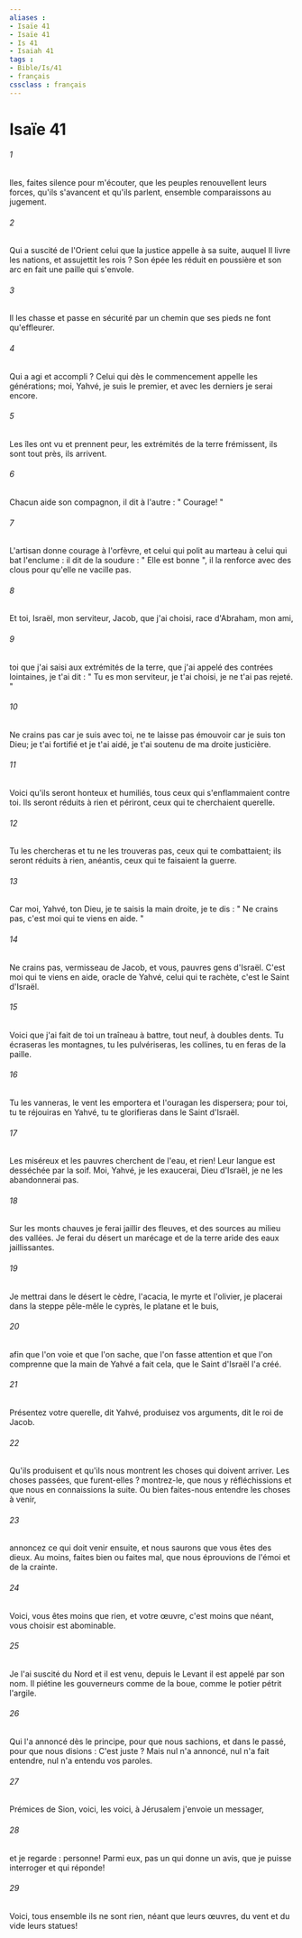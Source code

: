 ```yaml
---
aliases : 
- Isaïe 41
- Isaïe 41
- Is 41
- Isaiah 41
tags : 
- Bible/Is/41
- français
cssclass : français
---
```


# Isaïe 41

###### 1
Iles, faites silence pour m'écouter, que les peuples renouvellent leurs forces, qu'ils s'avancent et qu'ils parlent, ensemble comparaissons au jugement. 
###### 2
Qui a suscité de l'Orient celui que la justice appelle à sa suite, auquel Il livre les nations, et assujettit les rois ? Son épée les réduit en poussière et son arc en fait une paille qui s'envole. 
###### 3
Il les chasse et passe en sécurité par un chemin que ses pieds ne font qu'effleurer. 
###### 4
Qui a agi et accompli ? Celui qui dès le commencement appelle les générations; moi, Yahvé, je suis le premier, et avec les derniers je serai encore. 
###### 5
Les îles ont vu et prennent peur, les extrémités de la terre frémissent, ils sont tout près, ils arrivent. 
###### 6
Chacun aide son compagnon, il dit à l'autre : " Courage! " 
###### 7
L'artisan donne courage à l'orfèvre, et celui qui polit au marteau à celui qui bat l'enclume : il dit de la soudure : " Elle est bonne ", il la renforce avec des clous pour qu'elle ne vacille pas. 
###### 8
Et toi, Israël, mon serviteur, Jacob, que j'ai choisi, race d'Abraham, mon ami, 
###### 9
toi que j'ai saisi aux extrémités de la terre, que j'ai appelé des contrées lointaines, je t'ai dit : " Tu es mon serviteur, je t'ai choisi, je ne t'ai pas rejeté. " 
###### 10
Ne crains pas car je suis avec toi, ne te laisse pas émouvoir car je suis ton Dieu; je t'ai fortifié et je t'ai aidé, je t'ai soutenu de ma droite justicière. 
###### 11
Voici qu'ils seront honteux et humiliés, tous ceux qui s'enflammaient contre toi. Ils seront réduits à rien et périront, ceux qui te cherchaient querelle. 
###### 12
Tu les chercheras et tu ne les trouveras pas, ceux qui te combattaient; ils seront réduits à rien, anéantis, ceux qui te faisaient la guerre. 
###### 13
Car moi, Yahvé, ton Dieu, je te saisis la main droite, je te dis : " Ne crains pas, c'est moi qui te viens en aide. " 
###### 14
Ne crains pas, vermisseau de Jacob, et vous, pauvres gens d'Israël. C'est moi qui te viens en aide, oracle de Yahvé, celui qui te rachète, c'est le Saint d'Israël. 
###### 15
Voici que j'ai fait de toi un traîneau à battre, tout neuf, à doubles dents. Tu écraseras les montagnes, tu les pulvériseras, les collines, tu en feras de la paille. 
###### 16
Tu les vanneras, le vent les emportera et l'ouragan les dispersera; pour toi, tu te réjouiras en Yahvé, tu te glorifieras dans le Saint d'Israël. 
###### 17
Les miséreux et les pauvres cherchent de l'eau, et rien! Leur langue est desséchée par la soif. Moi, Yahvé, je les exaucerai, Dieu d'Israël, je ne les abandonnerai pas. 
###### 18
Sur les monts chauves je ferai jaillir des fleuves, et des sources au milieu des vallées. Je ferai du désert un marécage et de la terre aride des eaux jaillissantes. 
###### 19
Je mettrai dans le désert le cèdre, l'acacia, le myrte et l'olivier, je placerai dans la steppe pêle-mêle le cyprès, le platane et le buis, 
###### 20
afin que l'on voie et que l'on sache, que l'on fasse attention et que l'on comprenne que la main de Yahvé a fait cela, que le Saint d'Israël l'a créé. 
###### 21
Présentez votre querelle, dit Yahvé, produisez vos arguments, dit le roi de Jacob. 
###### 22
Qu'ils produisent et qu'ils nous montrent les choses qui doivent arriver. Les choses passées, que furent-elles ? montrez-le, que nous y réfléchissions et que nous en connaissions la suite. Ou bien faites-nous entendre les choses à venir, 
###### 23
annoncez ce qui doit venir ensuite, et nous saurons que vous êtes des dieux. Au moins, faites bien ou faites mal, que nous éprouvions de l'émoi et de la crainte. 
###### 24
Voici, vous êtes moins que rien, et votre œuvre, c'est moins que néant, vous choisir est abominable. 
###### 25
Je l'ai suscité du Nord et il est venu, depuis le Levant il est appelé par son nom. Il piétine les gouverneurs comme de la boue, comme le potier pétrit l'argile. 
###### 26
Qui l'a annoncé dès le principe, pour que nous sachions, et dans le passé, pour que nous disions : C'est juste ? Mais nul n'a annoncé, nul n'a fait entendre, nul n'a entendu vos paroles. 
###### 27
Prémices de Sion, voici, les voici, à Jérusalem j'envoie un messager, 
###### 28
et je regarde : personne! Parmi eux, pas un qui donne un avis, que je puisse interroger et qui réponde! 
###### 29
Voici, tous ensemble ils ne sont rien, néant que leurs œuvres, du vent et du vide leurs statues! 
